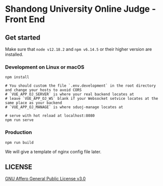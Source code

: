 # Shandong University Online Judge - Front End

## Get started 
Make sure that `node v12.18.2` and `npm v6.14.5` or their higher version are installed.

### Development on Linux or macOS
```
npm install

# You should custom the file `.env.development` in the root directory and change your hosts to avoid CORS
# `VUE_APP_OJ_SERVER` is where your real backend locates at
# leave `VUE_APP_OJ_WS` blank if your Websocket setvice locates at the same place as your backend
# `VUE_APP_OJ_MANAGE` is where sduoj-manage locates at

# serve with hot reload at localhost:8080
npm run serve
```

### Production
```
npm run build
```

We will give a template of nginx config file later.

## LICENSE
[GNU Affero General Public License v3.0](https://github.com/SDUOJ/sduoj-web/blob/master/LICENSE)
